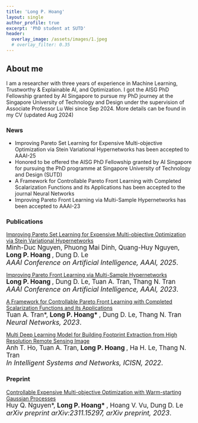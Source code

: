 ```yaml
---
title: 'Long P. Hoang'
layout: single
author_profile: true
excerpt: 'PhD student at SUTD'
header:
  overlay_image: /assets/images/1.jpeg
  # overlay_filter: 0.35
---
```


## About me
I am a researcher with three years of experience in Machine Learning, Trustworthy & Explainable AI, and Optimization. I got the  <a href="https://aisingapore.org/research/phd-fellowship-programme/" style="text-decoration:none">AISG PhD Fellowship</a> granted by AI Singapore to pursue my PhD journey at the Singapore University of Technology and Design under the supervision of Associate Professor <a href="https://www.sutd.edu.sg/profile/lu-wei" style="text-decoration:none">Lu Wei</a> since Sep 2024. More details can be found in my <a href="/assets/images/CV_HoangPhiLong.pdf" style="text-decoration:none">CV</a> (updated Aug 2024)


### News
- <a href="https://arxiv.org/abs/2412.17312" style="text-decoration:none">Improving Pareto Set Learning for Expensive Multi-objective Optimization via Stein Variational Hypernetworks</a> has been accepted to AAAI-25
- Honored to be offered the <a href="https://aisingapore.org/research/phd-fellowship-programme/" style="text-decoration:none">AISG PhD Fellowship</a> granted by AI Singapore for pursuing the PhD programme at Singapore University of Technology and Design (SUTD)
- <a href="https://arxiv.org/abs/2302.12487" style="text-decoration:none">A Framework for Controllable Pareto Front Learning with Completed Scalarization Functions and its Applications</a> has been accepted to the journal Neural Networks
- <a href="https://arxiv.org/abs/2212.01130" style="text-decoration:none">Improving Pareto Front Learning via Multi-Sample Hypernetworks</a> has been accepted to AAAI-23

### Publications

<a href="https://arxiv.org/abs/2412.17312" style="artext-decoration:none">Improving Pareto Set Learning for Expensive Multi-objective Optimization via Stein Variational Hypernetworks</a><br>
<span style="font-size:17px;"> Minh-Duc Nguyen, Phuong Mai Dinh, Quang-Huy Nguyen, <b> Long P. Hoang </b>, Dung D. Le </span><br>
<span style="font-size:18px;"> _AAAI Conference on Artificial Intelligence, AAAI, 2025_.</span><br>
<!-- --- -->

<a href="https://arxiv.org/abs/2212.01130" style="artext-decoration:none">Improving Pareto Front Learning via Multi-Sample Hypernetworks</a><br>
<span style="font-size:17px;"> <b> Long P. Hoang </b>, Dung D. Le, Tuan A. Tran, Thang N. Tran </span><br>
<span style="font-size:18px;"> _AAAI Conference on Artificial Intelligence, AAAI, 2023_.</span><br>
<!-- --- -->

<a href="https://arxiv.org/abs/2302.12487" style="artext-decoration:none">A Framework for Controllable Pareto Front Learning with Completed Scalarization Functions and its Applications</a><br>
<span style="font-size:17px;"> Tuan A. Tran*, <b> Long P. Hoang* </b>, Dung D. Le, Thang N. Tran </span><br>
<span style="font-size:18px;"> _Neural Networks, 2023_.</span><br>
<!-- --- -->

<a href="https://link.springer.com/chapter/10.1007/978-981-19-3394-3_29" style="artext-decoration:none">Multi Deep Learning Model for Building Footprint Extraction from High Resolution Remote Sensing Image</a><br>
<span style="font-size:17px;">  Anh T. Ho, Tuan A. Tran, <b> Long P. Hoang </b>, Ha H. Le, Thang N. Tran </span><br>
<span style="font-size:18px;"> _In Intelligent Systems and Networks, ICISN, 2022_.</span><br>
<!-- --- -->

### Preprint
<a href="https://arxiv.org/abs/2311.15297" style="artext-decoration:none">Controllable Expensive Multi-objective Optimization with Warm-starting Gaussian Processes</a><br>
<span style="font-size:17px;"> Huy Q. Nguyen*, <b> Long P. Hoang* </b>, Hoang V. Vu, Dung D. Le</span><br>
<span style="font-size:18px;"> _arXiv preprint arXiv:2311.15297, arXiv preprint, 2023_.</span><br>
<!-- --- -->
